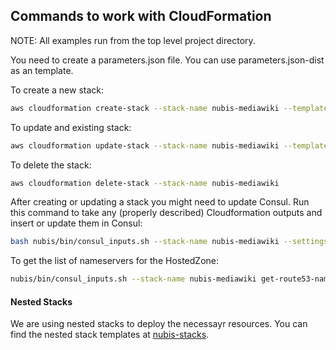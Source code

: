 ﻿## Commands to work with CloudFormation

NOTE: All examples run from the top level project directory.

You need to create a parameters.json file. You can use parameters.json-dist as an template.

To create a new stack:
```bash
aws cloudformation create-stack --stack-name nubis-mediawiki --template-body file://nubis/cloudformation/main.json --parameters file://nubis/cloudformation/parameters.json
```

To update and existing stack:
```bash
aws cloudformation update-stack --stack-name nubis-mediawiki --template-body file://nubis/cloudformation/main.json --parameters file://nubis/cloudformation/parameters.json
```

To delete the stack:
```bash
aws cloudformation delete-stack --stack-name nubis-mediawiki
```

After creating or updating a stack you might need to update Consul. Run this command to take any (properly described) Cloudformation outputs and insert or update them in Consul:
```bash
bash nubis/bin/consul_inputs.sh --stack-name nubis-mediawiki --settings nubis/cloudformation/parameters.json get-and-update
```

To get the list of nameservers for the HostedZone:
```bash
nubis/bin/consul_inputs.sh --stack-name nubis-mediawiki get-route53-nameservers
```

#### Nested Stacks

We are using nested stacks to deploy the necessayr resources. You can find the nested stack templates at [nubis-stacks](https://github.com/Nubisproject/nubis-stacks).